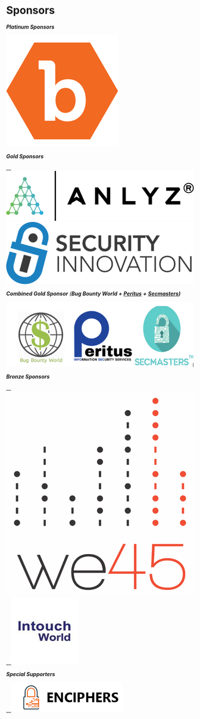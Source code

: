 # Sponsors

_**Platinum Sponsors**_

![](../.gitbook/assets/bugcrowd.png)

_**Gold Sponsors**_

\_\_[![](../.gitbook/assets/logo.png)](https://www.anlyz.co) [![](../.gitbook/assets/silogostacked.png)](https://www.securityinnovation.com)

_**Combined Gold Sponsor** \(**Bug Bounty World +**_ [_**Peritus**_](http://www.peritusinfosec.com/) _**+**_ [_**Secmasters**_](https://www.secmasters.com/)_**\)**_

![](../.gitbook/assets/combined-gold-sponsor.png)

_**Bronze Sponsors**_

\_\_[![](../.gitbook/assets/we45_logo_new_white.png)](https://www.we45.com/)
\_\_[![](../.gitbook/assets/intouch-world-squarelogo-1469090815534.png)](http://www.intouchworld.net)

_**Special Supporters**_

\_\_[![](../.gitbook/assets/enciphers_logo%20%281%29.png)](https://enciphers.com/)


